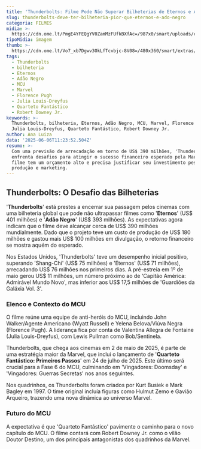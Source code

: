 ```yaml
---
title: 'Thunderbolts: Filme Pode Não Superar Bilheterias de Eternos e Adão Negro'
slug: thunderbolts-deve-ter-bilheteria-pior-que-eternos-e-ado-negro
categoria: FILMES
midia: >-
  https://cdn.ome.lt/PmgE4YFEQgYV0ZamMzFUfkBXfAc=/987x0/smart/uploads/conteudo/fotos/Screenshot_2025-06-05_at_19.30.37.png
tipoMidia: imagem
thumb: >-
  https://cdn.ome.lt/Vo7_xb7Dgwv3OkLfTcvbjc-8V08=/480x360/smart/extras/conteudos/Screenshot_2025-06-05_at_19.30.37.png
tags:
  - Thunderbolts
  - bilheteria
  - Eternos
  - Adão Negro
  - MCU
  - Marvel
  - Florence Pugh
  - Julia Louis-Dreyfus
  - Quarteto Fantástico
  - Robert Downey Jr.
keywords: >-
  Thunderbolts, bilheteria, Eternos, Adão Negro, MCU, Marvel, Florence Pugh,
  Julia Louis-Dreyfus, Quarteto Fantástico, Robert Downey Jr.
author: Ana Luiza
data: '2025-06-06T11:23:52.504Z'
resumo: >-
  Com uma previsão de arrecadação em torno de US$ 390 milhões, 'Thunderbolts'
  enfrenta desafios para atingir o sucesso financeiro esperado pela Marvel. O
  filme tem um orçamento alto e precisa justificar seu investimento pesado em
  produção e marketing.
---
```


## Thunderbolts: O Desafio das Bilheterias

'**Thunderbolts**' está prestes a encerrar sua passagem pelos cinemas com uma bilheteria global que pode não ultrapassar filmes como '**Eternos**' (US$ 401 milhões) e '**Adão Negro**' (US$ 393 milhões). As expectativas agora indicam que o filme deve alcançar cerca de US$ 390 milhões mundialmente. Dado que o projeto teve um custo de produção de US$ 180 milhões e gastou mais US$ 100 milhões em divulgação, o retorno financeiro se mostra aquém do esperado.

Nos Estados Unidos, 'Thunderbolts' teve um desempenho inicial positivo, superando 'Shang-Chi' (US$ 75 milhões) e 'Eternos' (US$ 71 milhões), arrecadando US$ 76 milhões nos primeiros dias. A pré-estreia em 1º de maio gerou US$ 11 milhões, um número próximo ao de 'Capitão América: Admirável Mundo Novo', mas inferior aos US$ 17,5 milhões de 'Guardiões da Galáxia Vol. 3'.

### Elenco e Contexto do MCU

O filme reúne uma equipe de anti-heróis do MCU, incluindo John Walker/Agente Americano (Wyatt Russell) e Yelena Belova/Viúva Negra (Florence Pugh). A liderança fica por conta de Valentina Allegra de Fontaine (Julia Louis-Dreyfus), com Lewis Pullman como Bob/Sentinela.

Thunderbolts, que chega aos cinemas em 2 de maio de 2025, é parte de uma estratégia maior da Marvel, que inclui o lançamento de '**Quarteto Fantástico: Primeiros Passos**' em 24 de julho de 2025. Este último será crucial para a Fase 6 do MCU, culminando em 'Vingadores: Doomsday' e 'Vingadores: Guerras Secretas' nos anos seguintes.

Nos quadrinhos, os Thunderbolts foram criados por Kurt Busiek e Mark Bagley em 1997. O time original incluía figuras como Hulmut Zemo e Gavião Arqueiro, trazendo uma nova dinâmica ao universo Marvel.

### Futuro do MCU

A expectativa é que 'Quarteto Fantástico' pavimente o caminho para o novo capítulo do MCU. O filme contará com Robert Downey Jr. como o vilão Doutor Destino, um dos principais antagonistas dos quadrinhos da Marvel.

